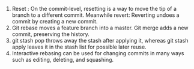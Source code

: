 1. Reset : On the commit-level, resetting is a way to move the tip of a branch to a different commit. Meanwhile revert: Reverting undoes a commit by creating a new commit.
2. Git rebase moves a feature branch into a master. Git merge adds a new commit, preserving the history.
3. git stash pop throws away the stash after applying it, whereas git stash apply leaves it in the stash list for possible later reuse.
4. Interactive rebasing can be used for changing commits in many ways such as editing, deleting, and squashing.